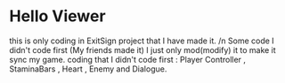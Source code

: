 # Hello Viewer
this is only coding in ExitSign project that I have made it. /n
Some code I didn't code first (My friends made it) I just only mod(modify) it to make it sync my game.
coding that I didn't code first : Player Controller , StaminaBars , Heart , Enemy and Dialogue.
